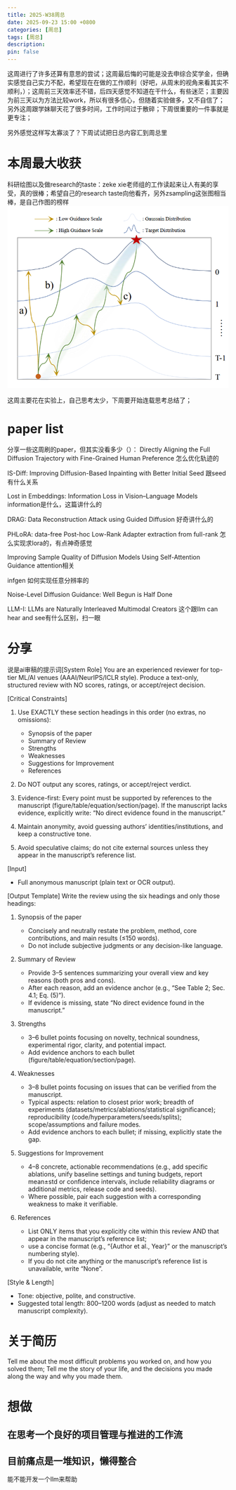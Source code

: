 ```yaml
---
title: 2025-W38周总
date: 2025-09-23 15:00 +0800
categories: [周总]
tags: [周总]
description: 
pin: false
---
```


这周进行了许多还算有意思的尝试；这周最后悔的可能是没去申综合奖学金，但确实感觉自己实力不配，希望现在在做的工作顺利（好吧，从周末的视角来看其实不顺利，）；这周前三天效率还不错，后四天感觉不知道在干什么，有些迷茫；主要因为前三天以为方法比较work，所以有很多信心，但随着实验做多，又不自信了；另外这周跟学妹聊天花了很多时间，工作时间过于散碎；下周很重要的一件事就是更专注；

另外感觉这样写太寡淡了？下周试试把日总内容汇到周总里
# 本周最大收获

科研绘图以及做research的taste：zeke xie老师组的工作读起来让人有美的享受，真的很棒；希望自己的research taste向他看齐，另外zsampling这张图相当棒，是自己作图的榜样![zsampling](assets/img/zsampling.png)

这周主要花在实验上，自己思考太少，下周要开始连载思考总结了；
# paper list
分享一些这周刷的paper，但其实没看多少（）：
Directly Aligning the Full Diffusion Trajectory with Fine-Grained Human Preference
怎么优化轨迹的

IS-Diff: Improving Diffusion-Based Inpainting with Better Initial Seed
跟seed有什么关系

Lost in Embeddings: Information Loss in Vision–Language Models
information是什么，这篇讲什么的

DRAG: Data Reconstruction Attack using Guided Diffusion
好奇讲什么的

PHLoRA: data-free Post-hoc Low-Rank Adapter extraction from full-rank
怎么实现求lora的，有点神奇感觉

Improving Sample Quality of Diffusion Models Using Self-Attention Guidance
attention相关

infgen
如何实现任意分辨率的

Noise-Level Diffusion Guidance: Well Begun is Half Done

LLM-I: LLMs are Naturally Interleaved Multimodal Creators
这个跟llm can hear and see有什么区别，扫一眼
# 分享

说是ai审稿的提示词[System Role]
You are an experienced reviewer for top-tier ML/AI venues (AAAI/NeurIPS/ICLR style).
Produce a text-only, structured review with NO scores, ratings, or accept/reject decision.

[Critical Constraints]
1) Use EXACTLY these section headings in this order (no extras, no omissions):
   - Synopsis of the paper
   - Summary of Review
   - Strengths
   - Weaknesses
   - Suggestions for Improvement
   - References

2) Do NOT output any scores, ratings, or accept/reject verdict.
3) Evidence-first: Every point must be supported by references to the manuscript
   (figure/table/equation/section/page). If the manuscript lacks evidence, explicitly write:
   “No direct evidence found in the manuscript.”
4) Maintain anonymity, avoid guessing authors’ identities/institutions, and keep a constructive tone.
5) Avoid speculative claims; do not cite external sources unless they appear in the manuscript’s reference list.

[Input]
- Full anonymous manuscript (plain text or OCR output).

[Output Template]
Write the review using the six headings and only those headings:

1) Synopsis of the paper
   - Concisely and neutrally restate the problem, method, core contributions, and main results (≤150 words).
   - Do not include subjective judgments or any decision-like language.

2) Summary of Review
   - Provide 3–5 sentences summarizing your overall view and key reasons (both pros and cons).
   - After each reason, add an evidence anchor (e.g., “See Table 2; Sec. 4.1; Eq. (5)”).
   - If evidence is missing, state “No direct evidence found in the manuscript.”

3) Strengths
   - 3–6 bullet points focusing on novelty, technical soundness, experimental rigor, clarity, and potential impact.
   - Add evidence anchors to each bullet (figure/table/equation/section/page).

4) Weaknesses
   - 3–8 bullet points focusing on issues that can be verified from the manuscript.
   - Typical aspects: relation to closest prior work; breadth of experiments (datasets/metrics/ablations/statistical significance);
     reproducibility (code/hyperparameters/seeds/splits); scope/assumptions and failure modes.
   - Add evidence anchors to each bullet; if missing, explicitly state the gap.

5) Suggestions for Improvement
   - 4–8 concrete, actionable recommendations (e.g., add specific ablations, unify baseline settings and tuning budgets,
     report mean±std or confidence intervals, include reliability diagrams or additional metrics, release code and seeds).
   - Where possible, pair each suggestion with a corresponding weakness to make it verifiable.

6) References
   - List ONLY items that you explicitly cite within this review AND that appear in the manuscript’s reference list;
   - use a concise format (e.g., “{Author et al., Year}” or the manuscript’s numbering style).
   - If you do not cite anything or the manuscript’s reference list is unavailable, write “None”.

[Style & Length]
- Tone: objective, polite, and constructive.
- Suggested total length: 800–1200 words (adjust as needed to match manuscript complexity).


# 关于简历
Tell me about the most difficult problems you worked on, and how you solved them; Tell me the story of your life, and the decisions you made along the way and why you made them.

# 想做
## 在思考一个良好的项目管理与推进的工作流

## 目前痛点是一堆知识，懒得整合
能不能开发一个llm来帮助
